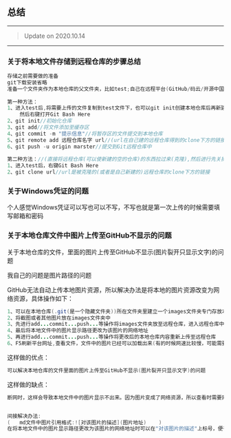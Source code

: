 ## 总结



------

> Update on 2020.10.14

------



### 关于将本地文件存储到远程仓库的步骤总结

```java
存储之前需要做的准备
git下载安装省略
准备一个文件夹作为本地仓库的父文件夹，比如test;自己在远程平台(GitHub/码云/开源中国)上创建一个仓库(远程仓库),比如origin
    
第一种方法：
1、进入test后,将需要上传的文件复制到test文件下，也可以git init创建本地仓库后再新建文件。
	然后右键打开Git Bash Here
2、git init//初始化仓库
3、git add//将文件添加至缓存区
4、git commit -m "提示信息"//将暂存区的文件提交到本地仓库
5、git remote add 远程仓库名字 url//(url在自己建的远程仓库得到的clone下方的链接)	作用是关联git本地仓库和Git远程仓库,提交到Git仓库前先更新远程仓库内容到本地,同步一下，除第一次外本步骤可省略(	否则会出现fatal: remote JavaNotes already exists.意思是(致命:远程JavaNotes已经存在。)	)
6、git push -u origin marster//提交到Git远程仓库中
    
第二种方法：//(直接将远程仓库(可以使新建的空的仓库)的东西拉过来(克隆),然后进行先关操作)
1、进入test后，右键Git Bash Here
2、git clone url//url是被克隆的(或者是自己新建的)远程仓库的clone下方的链接
```

### 关于Windows凭证的问题

个人感觉Windows凭证可以写也可以不写，不写也就是第一次上传的时候需要填写邮箱和密码

### 关于本地仓库文件中图片上传至GitHub不显示的问题

关于本地仓库的文件，里面的图片上传至GitHub不显示(图片裂开只显示文字)的问题

我自己的问题是图片路径的问题

GitHub无法自动上传本地图片资源，所以解决办法是将本地的图片资源改变为网络资源，具体操作如下：

```java
1、可以在本地仓库(.git(是一个隐藏文件夹))所在文件夹里建立一个images文件夹专门存放本地的图片资源
2、将截图或者其他图片放在images文件夹中
3、先进行add...commit...push...等操作将images文件夹放至远程仓库，进入远程仓库中images文件夹下获取图片的网络地址
4、最后将本地文件中的图片显示路径更改为该图片的网络地址
5、再进行add...commit...push...等操作将更改后的本地仓库内容重新上传至远程仓库
6、F5刷新平台网址,查看文件，文件中的图片已经可以加载出来(有的时候网速比较慢，可能需要等会，但是没有图裂现象)
```

这样做的优点：

```java
可以解决本地仓库的文件里面的图片上传至GitHub不显示(图片裂开只显示文字)的问题
```

这样做的缺点：

```java
断网时，这样会导致本地文件中的图片显示不出来。因为图片变成了网络资源，所以查看时需要网络


间接解决办法:
(	md文件中图片引用格式:![对该图片的描述](图片地址)	)
在将本地文件中的图片显示路径更改为该图片的网络地址时可以在"对该图片的描述"上标号，便于在本地images中查找图片
```

